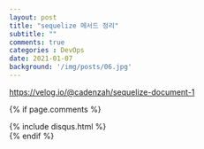 ```yaml
---
layout: post
title: "sequelize 메서드 정리"
subtitle: ""
comments: true
categories : DevOps
date: 2021-01-07
background: '/img/posts/06.jpg'
---
```


<https://velog.io/@cadenzah/sequelize-document-1>

{% if page.comments %}
<div id="post-disqus" class="container">
{% include disqus.html %}
</div>
{% endif %}
